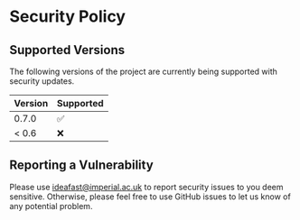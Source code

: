 # Security Policy

## Supported Versions

The following versions of the project are
currently being supported with security updates.

| Version | Supported          |
| ------- | ------------------ |
| 0.7.0   | :white_check_mark: |
| < 0.6   | :x:                |

## Reporting a Vulnerability

Please use ideafast@imperial.ac.uk to report security issues to you deem sensitive.
Otherwise, please feel free to use GitHub issues to let us know of any potential problem.

